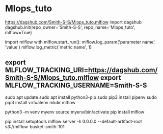 # Mlops_tuto

https://dagshub.com/Smith-S-S/Mlops_tuto.mlflow
import dagshub
dagshub.init(repo_owner='Smith-S-S', repo_name='Mlops_tuto', mlflow=True)

import mlflow
with mlflow.start_run():
  mlflow.log_param('parameter name', 'value')
  mlflow.log_metric('metric name', 1)

export MLFLOW_TRACKING_URI=https://dagshub.com/Smith-S-S/Mlops_tuto.mlflow
export MLFLOW_TRACKING_USERNAME=Smith-S-S
-----------------------------------------------------------------------

sudo apt update
sudo apt install python3-pip
sudo pip3 install pipenv
sudo pip3 install virtualenv
mkdir mlflow


python3 -m venv myenv
source myenv/bin/activate
pip install mlflow

pip install setuptools
mlflow server -h 0.0.0.0 --default-artifact-root s3://mlflow-busket-smith-101


